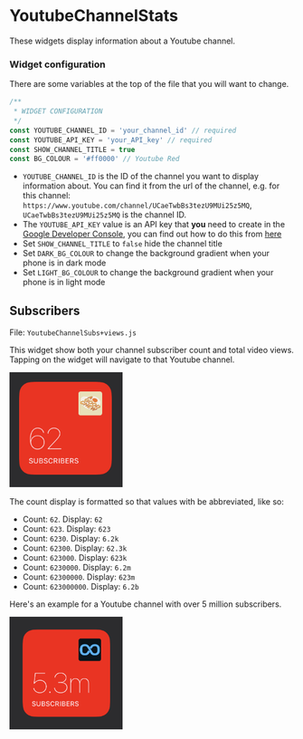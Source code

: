 # YoutubeChannelStats

These widgets display information about a Youtube channel.

### Widget configuration

There are some variables at the top of the file that you will want to change.

```js
/**
 * WIDGET CONFIGURATION
 */
const YOUTUBE_CHANNEL_ID = 'your_channel_id' // required
const YOUTUBE_API_KEY = 'your_API_key' // required
const SHOW_CHANNEL_TITLE = true
const BG_COLOUR = '#ff0000' // Youtube Red
```

- `YOUTUBE_CHANNEL_ID` is the ID of the channel you want to display information about. You can find it from the url of the channel, e.g. for this channel: `https://www.youtube.com/channel/UCaeTwbBs3tezU9MUi25z5MQ`, `UCaeTwbBs3tezU9MUi25z5MQ` is the channel ID.
- The `YOUTUBE_API_KEY` value is an API key that **you** need to create in the [Google Developer Console](https://console.developers.google.com), you can find out how to do this from [here](https://developers.google.com/youtube/v3/getting-started)
- Set `SHOW_CHANNEL_TITLE` to `false` hide the channel title
- Set `DARK_BG_COLOUR` to change the background gradient when your phone is in dark mode
- Set `LIGHT_BG_COLOUR` to change the background gradient when your phone is in light mode

## Subscribers

File: `YoutubeChannelSubs+views.js`

This widget show both your channel subscriber count and total video views. Tapping on the widget will navigate to that Youtube channel.

<img src="small.jpg" width="200" />

The count display is formatted so that values with be abbreviated, like so:

- Count: `62`. Display: `62`
- Count: `623`. Display: `623`
- Count: `6230`. Display: `6.2k`
- Count: `62300`. Display: `62.3k`
- Count: `623000`. Display: `623k`
- Count: `6230000`. Display: `6.2m`
- Count: `62300000`. Display: `623m`
- Count: `623000000`. Display: `6.2b`

Here's an example for a Youtube channel with over 5 million subscribers.

<img src="small-alt.jpg" width="200" />
